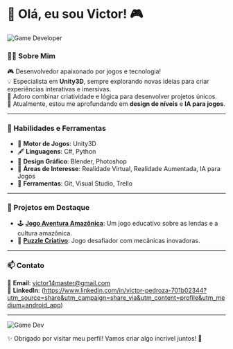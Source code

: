 # 👾 Olá, eu sou Victor! 🎮

![Game Developer](https://media.giphy.com/media/26AHONQ79FdWZhAI0/giphy.gif)

### 👨‍💻 Sobre Mim
🎮 Desenvolvedor apaixonado por jogos e tecnologia!  
💡 Especialista em **Unity3D**, sempre explorando novas ideias para criar experiências interativas e imersivas.  
🎨 Adoro combinar criatividade e lógica para desenvolver projetos únicos.  
🌱 Atualmente, estou me aprofundando em **design de níveis** e **IA para jogos**.  

---

### 🚀 Habilidades e Ferramentas
- 🌟 **Motor de Jogos**: Unity3D  
- 🖋️ **Linguagens**: C#, Python  
- 🎨 **Design Gráfico**: Blender, Photoshop  
- 🧠 **Áreas de Interesse**: Realidade Virtual, Realidade Aumentada, IA para Jogos  
- 🔧 **Ferramentas**: Git, Visual Studio, Trello

---

### 🌟 Projetos em Destaque
- 🕹️ [**Jogo Aventura Amazônica**](#): Um jogo educativo sobre as lendas e a cultura amazônica.    
- 🧩 [**Puzzle Criativo**](#): Jogo desafiador com mecânicas inovadoras.

---

### 📫 Contato
💌 **Email**: victor14master@gmail.com  
📱 **LinkedIn**: (https://www.linkedin.com/in/victor-pedroza-701b02344?utm_source=share&utm_campaign=share_via&utm_content=profile&utm_medium=android_app)    

---

![Game Dev](https://media.giphy.com/media/RbDKaczqWovIugyJmW/giphy.gif)

✨ Obrigado por visitar meu perfil! Vamos criar algo incrível juntos! 🚀
